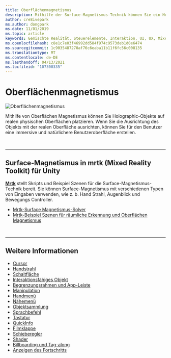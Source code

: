 ```yaml
---
title: Oberflächenmagnetismus
description: Mithilfe der Surface-Magnetismus-Technik können Sie ein Holographic-Objekt auf einer realen physischen Oberfläche platzieren.
author: cre8ivepark
ms.author: dongpark
ms.date: 11/01/2019
ms.topic: article
keywords: Gemischte Realität, Steuerelemente, Interaktion, UI, UX, Mixed Reality-Headset, Windows Mixed Reality-Headset, Virtual Reality-Headset, hololens, mrtk, Mixed Reality Toolkit, Surface Magnetismus
ms.openlocfilehash: c8e1c7e03f46992dd584f974c9573deb1d0e6474
ms.sourcegitcommit: 1c9035487270af76c6eaba11b11f6fc56c008135
ms.translationtype: MT
ms.contentlocale: de-DE
ms.lasthandoff: 04/13/2021
ms.locfileid: "107300335"
---
```

# <a name="surface-magnetism"></a>Oberflächenmagnetismus

![Oberflächenmagnetismus](images/MRTK_SurfaceMagnetism.gif)

Mithilfe von Oberflächen Magnetismus können Sie Holographic-Objekte auf realen physischen Oberflächen platzieren. Wenn Sie die Ausrichtung des Objekts mit der realen Oberfläche ausrichten, können Sie für den Benutzer eine immersive und natürlichere Benutzeroberfläche erstellen.

<br>

---

## <a name="surface-magnetism-in-mrtk-mixed-reality-toolkit-for-unity"></a>Surface-Magnetismus in mrtk (Mixed Reality Toolkit) für Unity

**[Mrtk](https://github.com/Microsoft/MixedRealityToolkit-Unity)** stellt Skripts und Beispiel Szenen für die Surface-Magnetismus-Technik bereit. Sie können Surface-Magnetismus mit verschiedenen Typen von Eingaben verwenden, wie z. b. Hand Strahl, Augenblick und Bewegungs Controller.

* [Mrtk-Surface Magnetismus-Solver](https://docs.microsoft.com/windows/mixed-reality/mrtk-unity/features/ux-building-blocks/solvers/solver#surfacemagnetism)
* [Mrtk-Beispiel Szenen für räumliche Erkennung und Oberflächen Magnetismus](https://github.com/microsoft/MixedRealityToolkit-Unity/blob/mrtk_development/Assets/MRTK/Examples/Demos/Solvers/Scenes/SurfaceMagnetismSpatialAwarenessExample.unity)

<br>

---

## <a name="see-also"></a>Weitere Informationen

* [Cursor](cursors.md)
* [Handstrahl](point-and-commit.md)
* [Schaltfläche](button.md)
* [Interaktionsfähiges Objekt](interactable-object.md)
* [Begrenzungsrahmen und App-Leiste](app-bar-and-bounding-box.md)
* [Manipulation](direct-manipulation.md)
* [Handmenü](hand-menu.md)
* [Nähemenü](near-menu.md)
* [Objektsammlung](object-collection.md)
* [Sprachbefehl](voice-input.md)
* [Tastatur](keyboard.md)
* [QuickInfo](tooltip.md)
* [Filmklappe](slate.md)
* [Schieberegler](slider.md)
* [Shader](shader.md)
* [Billboarding und Tag-along](billboarding-and-tag-along.md)
* [Anzeigen des Fortschritts](progress.md)

